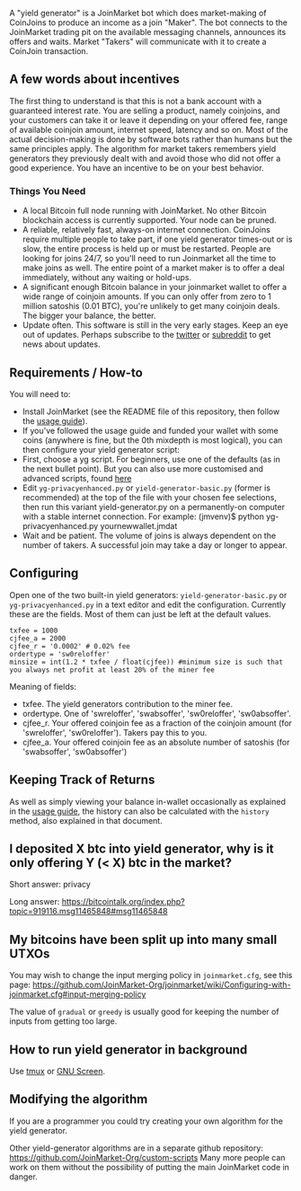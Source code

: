 A "yield generator" is a JoinMarket bot which does market-making of CoinJoins to produce an income as a join "Maker". The bot connects to the JoinMarket trading pit on the available messaging channels, announces its offers and waits. Market "Takers" will communicate with it to create a CoinJoin transaction.

## A few words about incentives
The first thing to understand is that this is not a bank account with a guaranteed interest rate. You are selling a product, namely coinjoins, and your customers can take it or leave it depending on your offered fee, range of available coinjoin amount, internet speed, latency and so on. Most of the actual decision-making is done by software bots rather than humans but the same principles apply. The algorithm for market takers remembers yield generators they previously dealt with and avoid those who did not offer a good experience. You have an incentive to be on your best behavior.

### Things You Need
+ A local Bitcoin full node running with JoinMarket. No other Bitcoin blockchain access is currently supported. Your node can be pruned.
+ A reliable, relatively fast, always-on internet connection. CoinJoins require multiple people to take part, if one yield generator times-out or is slow, the entire process is held up or must be restarted. People are looking for joins 24/7, so you'll need to run Joinmarket all the time to make joins as well. The entire point of a market maker is to offer a deal immediately, without any waiting or hold-ups.
+ A significant enough Bitcoin balance in your joinmarket wallet to offer a wide range of coinjoin amounts. If you can only offer from zero to 1 million satoshis (0.01 BTC), you're unlikely to get many coinjoin deals. The bigger your balance, the better.
+ Update often. This software is still in the very early stages. Keep an eye out of updates. Perhaps subscribe to the [twitter](https://twitter.com/joinmarket/) or [subreddit](https://www.reddit.com/r/joinmarket) to get news about updates.

## Requirements / How-to
You will need to:
+ Install JoinMarket (see the README file of this repository, then follow the [usage guide](USAGE.md)).
+ If you've followed the usage guide and funded your wallet with some coins (anywhere is fine, but the 0th mixdepth is most logical), you can then configure your yield generator script:
+ First, choose a yg script. For beginners, use one of the defaults (as in the next bullet point). But you can also use more customised and advanced scripts, found [here](https://github.com/Joinmarket-Org/custom-scripts)
+ Edit `yg-privacyenhanced.py` or `yield-generator-basic.py` (former is recommended) at the top of the file with your chosen fee selections, then run this variant yield-generator.py on a permanently-on computer with a stable internet connection. For example:
        (jmvenv)$ python yg-privacyenhanced.py yournewwallet.jmdat
+ Wait and be patient. The volume of joins is always dependent on the number of takers. A successful join may take a day or longer to appear.

## Configuring
Open one of the two built-in yield generators: `yield-generator-basic.py` or `yg-privacyenhanced.py` in a text editor and edit the configuration. Currently these are the fields. Most of them can just be left at the default values.

	txfee = 1000
	cjfee_a = 2000
	cjfee_r = '0.0002' # 0.02% fee
	ordertype = 'sw0reloffer'
	minsize = int(1.2 * txfee / float(cjfee)) #minimum size is such that you always net profit at least 20% of the miner fee

Meaning of fields:
+ txfee. The yield generators contribution to the miner fee.
+ ordertype. One of 'swreloffer', 'swabsoffer', 'sw0reloffer', 'sw0absoffer'.
+ cjfee_r. Your offered coinjoin fee as a fraction of the coinjoin amount (for 'swreloffer', 'sw0reloffer'). Takers pay this to you.
+ cjfee_a. Your offered coinjoin fee as an absolute number of satoshis (for 'swabsoffer', 'sw0absoffer')

## Keeping Track of Returns

As well as simply viewing your balance in-wallet occasionally as explained in the [usage guide](USAGE.md), the history can also be calculated with the `history` method, also explained in that document.

## I deposited X btc into yield generator, why is it only offering Y (< X) btc in the market?

Short answer: privacy

Long answer: https://bitcointalk.org/index.php?topic=919116.msg11465848#msg11465848

## My bitcoins have been split up into many small UTXOs

You may wish to change the input merging policy in `joinmarket.cfg`, see this page: https://github.com/JoinMarket-Org/joinmarket/wiki/Configuring-with-joinmarket.cfg#input-merging-policy

The value of `gradual` or `greedy` is usually good for keeping the number of inputs from getting too large.

## How to run yield generator in background

Use [tmux](https://man.openbsd.org/OpenBSD-current/man1/tmux.1) or [GNU Screen](https://www.gnu.org/software/screen/).

## Modifying the algorithm
If you are a programmer you could try creating your own algorithm for the yield generator.

Other yield-generator algorithms are in a separate github repository: https://github.com/JoinMarket-Org/custom-scripts Many more people can work on them without the possibility of putting the main JoinMarket code in danger.
